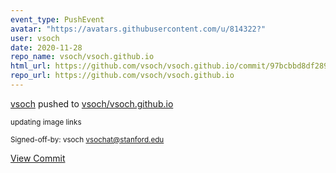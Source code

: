 ```yaml
---
event_type: PushEvent
avatar: "https://avatars.githubusercontent.com/u/814322?"
user: vsoch
date: 2020-11-28
repo_name: vsoch/vsoch.github.io
html_url: https://github.com/vsoch/vsoch.github.io/commit/97bcbbd8df289f73285a4628916da04c6ec7d281
repo_url: https://github.com/vsoch/vsoch.github.io
---
```


<a href='https://github.com/vsoch' target='_blank'>vsoch</a> pushed to <a href='https://github.com/vsoch/vsoch.github.io' target='_blank'>vsoch/vsoch.github.io</a>

<small>updating image links

Signed-off-by: vsoch <vsochat@stanford.edu></small>

<a href='https://github.com/vsoch/vsoch.github.io/commit/97bcbbd8df289f73285a4628916da04c6ec7d281' target='_blank'>View Commit</a>